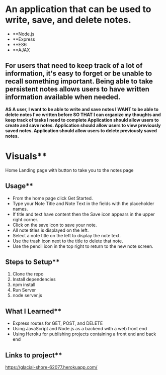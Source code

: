 # An application that can be used to write, save, and delete notes. 

* **Node.js
* **Express
* **ES6
* **AJAX


## For users that need to keep track of a lot of information, it's easy to forget or be unable to recall something important. Being able to take persistent notes allows users to have written information available when needed.
**AS A user, I want to be able to write and save notes
I WANT to be able to delete notes I've written before
SO THAT I can organize my thoughts and keep track of tasks I need to complete
Application should allow users to create and save notes.
Application should allow users to view previously saved notes.
Application should allow users to delete previously saved notes.**

# Visuals**
Home
Landing page with button to take you to the notes page 

## Usage**
* From the home page click Get Started.
* Type your Note Title and Note Text in the fields with the placeholder names.
* If title and text have content then the Save icon appears in the upper right corner.
* Click on the save icon to save your note.
* All note titles is displayed on the left.
* Select a note title on the left to display the note text.
* Use the trash icon next to the title to delete that note.
* Use the pencil icon in the top right to return to the new note screen.

## Steps to Setup**
1. Clone the repo
2. Install dependencies
3. npm install
4. Run Server
5. node server.js

## What I Learned**
* Express routes for GET, POST, and DELETE
* Using JavaScript and Node.js as a backend with a web front end
* Using Heroku for publishing projects containing a front end and back end

## Links to project**
https://glacial-shore-62077.herokuapp.com/
